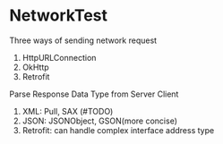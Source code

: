 # NetworkTest
Three ways of sending network request
1. HttpURLConnection
2. OkHttp
3. Retrofit

Parse Response Data Type from Server Client
1. XML: Pull, SAX (#TODO)
2. JSON: JSONObject, GSON(more concise)
3. Retrofit: can handle complex interface address type
